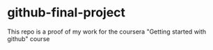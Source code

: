 # github-final-project
This repo is a proof of my work for the coursera "Getting started with github" course 
